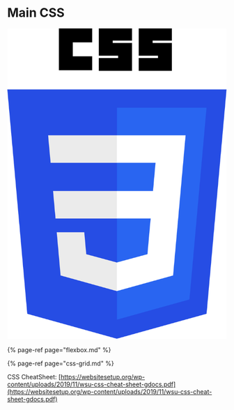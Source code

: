 # Main CSS

![](../../.gitbook/assets/css3_logo_and_wordmark.svg.png)

{% page-ref page="flexbox.md" %}

{% page-ref page="css-grid.md" %}

CSS CheatSheet: [https://websitesetup.org/wp-content/uploads/2019/11/wsu-css-cheat-sheet-gdocs.pdf](https://websitesetup.org/wp-content/uploads/2019/11/wsu-css-cheat-sheet-gdocs.pdf)

